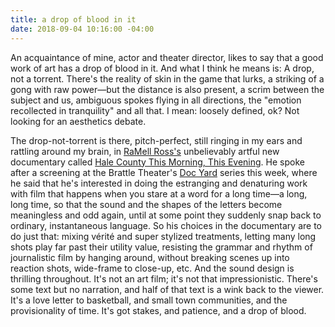 ```yaml
---
title: a drop of blood in it
date: 2018-09-04 10:16:00 -04:00
---
```


An acquaintance of mine, actor and theater director, likes to say that a good work of art has a drop of blood in it. And what I think he means is: A drop, not a torrent. There's the reality of skin in the game that lurks, a striking of a gong with raw power—but the distance is also present, a scrim between the subject and us, ambiguous spokes flying in all directions, the "emotion recollected in tranquility" and all that. I mean: loosely defined, ok? Not looking for an aesthetics debate.

The drop-not-torrent is there, pitch-perfect, still ringing in my ears and rattling around my brain, in [RaMell Ross's](https://www.ramellross.com/) unbelievably artful new documentary called [Hale County This Morning, This Evening](https://en.wikipedia.org/wiki/Hale_County_This_Morning,_This_Evening). He spoke after a screening at the Brattle Theater's [Doc Yard](http://thedocyard.com/) series this week, where he said that he's interested in doing the estranging and denaturing work with film that happens when you stare at a word for a long time—a long, long time, so that the sound and the shapes of the letters become meaningless and odd again, until at some point they suddenly snap back to ordinary, instantaneous language. So his choices in the documentary are to do just that: mixing vérité and super stylized treatments, letting many long shots play far past their utility value, resisting the grammar and rhythm of journalistic film by hanging around, without breaking scenes up into reaction shots, wide-frame to close-up, etc. And the sound design is thrilling throughout. It's not an art film; it's not that impressionistic. There's some text but no narration, and half of that text is a wink back to the viewer. It's a love letter to basketball, and small town communities, and the provisionality of time.  It's got stakes, and patience, and a drop of blood.